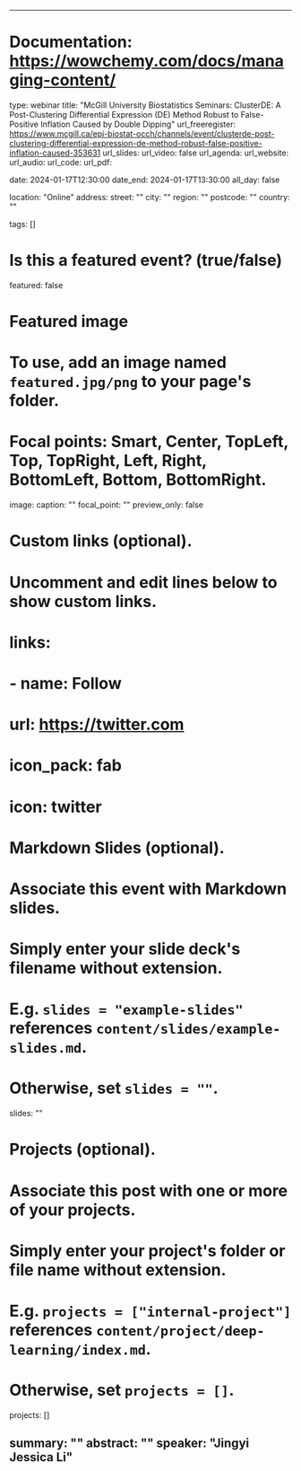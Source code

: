 
---
# Documentation: https://wowchemy.com/docs/managing-content/
type: webinar
title: "McGill University Biostatistics Seminars: ClusterDE: A Post-Clustering Differential Expression (DE) Method Robust to False-Positive Inflation Caused by Double Dipping"
url_freeregister: https://www.mcgill.ca/epi-biostat-occh/channels/event/clusterde-post-clustering-differential-expression-de-method-robust-false-positive-inflation-caused-353631
url_slides: 
url_video: false
url_agenda: 
url_website: 
url_audio: 
url_code: 
url_pdf: 

date: 2024-01-17T12:30:00
date_end: 2024-01-17T13:30:00
all_day: false

location: "Online"
address:
  street: ""
  city: ""
  region: ""
  postcode: ""
  country: ""

tags: []

# Is this a featured event? (true/false)
featured: false

# Featured image
# To use, add an image named `featured.jpg/png` to your page's folder. 
# Focal points: Smart, Center, TopLeft, Top, TopRight, Left, Right, BottomLeft, Bottom, BottomRight.
image:
  caption: ""
  focal_point: ""
  preview_only: false

# Custom links (optional).
#   Uncomment and edit lines below to show custom links.
# links:
# - name: Follow
#   url: https://twitter.com
#   icon_pack: fab
#   icon: twitter

# Markdown Slides (optional).
#   Associate this event with Markdown slides.
#   Simply enter your slide deck's filename without extension.
#   E.g. `slides = "example-slides"` references `content/slides/example-slides.md`.
#   Otherwise, set `slides = ""`.
slides: ""

# Projects (optional).
#   Associate this post with one or more of your projects.
#   Simply enter your project's folder or file name without extension.
#   E.g. `projects = ["internal-project"]` references `content/project/deep-learning/index.md`.
#   Otherwise, set `projects = []`.
projects: []

summary: ""
abstract: ""
speaker: "Jingyi Jessica Li"
---

<!--more-->
